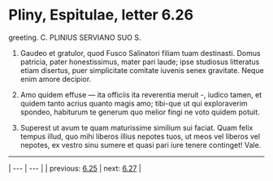 # Pliny, Espitulae, letter 6.26

greeting. C. PLINIUS SERVIANO SUO S.



1. Gaudeo et gratulor, quod Fusco Salinatori filiam tuam destinasti. Domus patricia, pater honestissimus, mater pari laude; ipse studiosus litteratus etiam disertus, puer simplicitate comitate iuvenis senex gravitate. Neque enim amore decipior.



2. Amo quidem effuse — ita officiis ita reverentia meruit -, iudico tamen, et quidem tanto acrius quanto magis amo; tibi-que ut qui exploraverim spondeo, habiturum te generum quo melior fingi ne voto quidem potuit.



3. Superest ut avum te quam maturissime similium sui faciat. Quam felix tempus illud, quo mihi liberos illius nepotes tuos, ut meos vel liberos vel nepotes, ex vestro sinu sumere et quasi pari iure tenere continget! Vale.



---

| --- | --- |
| previous: [6.25](../6.25/) | next: [6.27](../6.27/) |